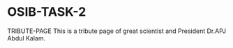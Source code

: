 # OSIB-TASK-2
TRIBUTE-PAGE
This is a tribute page of great scientist and President Dr.APJ Abdul Kalam.
